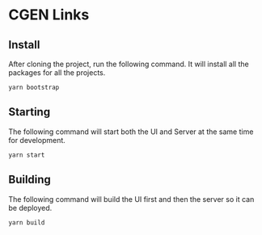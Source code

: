 # CGEN Links

## Install

After cloning the project, run the following command. It will install all the packages for all the projects.

```
yarn bootstrap
```

## Starting

The following command will start both the UI and Server at the same time for development.

```
yarn start
```

## Building

The following command will build the UI first and then the server so it can be deployed.

```
yarn build
```
